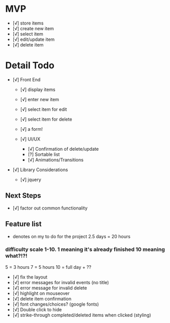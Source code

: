 # MVP
- [√] store items
 - [√] create new item
 - [√] select item
 - [√] edit/update item
 - [√] delete item


 # Detail Todo
 - [√] Front End
   - [√] display items
   - [√] enter new item
   - [√] select item for edit
   - [√] select item for delete
   - [√] a form!

   - [√] UI/UX
     - [√] Confirmation of delete/update
     - [?] Sortable list
     - [√] Animations/Transitions

  - [√] Library Considerations
    - [√] jquery

 ## Next Steps

  - [√] factor out common functionality

  ## Feature list
  * denotes on my to do for the project
  2.5 days = 20 hours

  ### difficulty scale 1-10. 1 meaning it's already finished 10 meaning what?!?!

  5 = 3 hours
  7 = 5 hours
  10 = full day + ??

  - [√] fix the layout
  - [√] error messages for invalid events (no title)
  - [√] error message for invalid delete
  - [√] highlight on mouseover
  - [√] delete item confirmation
  - [√] font changes/choices? (google fonts)
  - [√] Double click to hide
  - [√] strike-through completed/deleted items when clicked (styling)










